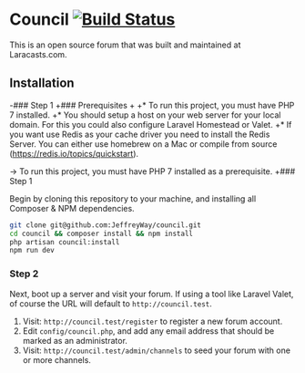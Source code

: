  # Council [![Build Status](https://travis-ci.org/JeffreyWay/council.svg?branch=master)](https://travis-ci.org/JeffreyWay/council)
 
 This is an open source forum that was built and maintained at Laracasts.com.
 
 ## Installation
 
-### Step 1
+### Prerequisites
+
+* To run this project, you must have PHP 7 installed.
+* You should setup a host on your web server for your local domain. For this you could also configure Laravel Homestead or Valet. 
+* If you want use Redis as your cache driver you need to install the Redis Server. You can either use homebrew on a Mac or compile from source (https://redis.io/topics/quickstart). 
 
-> To run this project, you must have PHP 7 installed as a prerequisite.
+### Step 1
 
 Begin by cloning this repository to your machine, and installing all Composer & NPM dependencies.
 
 ```bash
 git clone git@github.com:JeffreyWay/council.git
 cd council && composer install && npm install
 php artisan council:install
 npm run dev
 ```
 
 ### Step 2
 
 Next, boot up a server and visit your forum. If using a tool like Laravel Valet, of course the URL will default to `http://council.test`. 
 
 1. Visit: `http://council.test/register` to register a new forum account.
 2. Edit `config/council.php`, and add any email address that should be marked as an administrator.
 3. Visit: `http://council.test/admin/channels` to seed your forum with one or more channels.